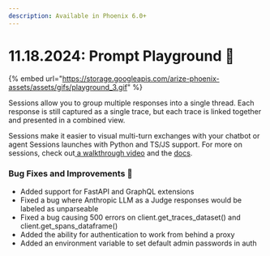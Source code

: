 ```yaml
---
description: Available in Phoenix 6.0+
---
```


# 11.18.2024: Prompt Playground 🛝

{% embed url="https://storage.googleapis.com/arize-phoenix-assets/assets/gifs/playground_3.gif" %}

Sessions allow you to group multiple responses into a single thread. Each response is still captured as a single trace, but each trace is linked together and presented in a combined view.

Sessions make it easier to visual multi-turn exchanges with your chatbot or agent Sessions launches with Python and TS/JS support. For more on sessions, check out[ a walkthrough video](https://www.youtube.com/watch?v=dzS6x0BE-EU) and the [docs](https://arize.com/docs/phoenix/tracing/how-to-tracing/setup-sessions?utm_campaign=Phoenix%20Newsletter\&utm_source=hs_email\&utm_medium=email&_hsenc=p2ANqtz--aSHse9NA8I5ncZzavHCp6LBXibZCgbWcRrxbh2RwugL6IQdTOSu8cz-Wqh6EO9xJLGX2E).

### Bug Fixes and Improvements 🐛

* Added support for FastAPI and GraphQL extensions
* Fixed a bug where Anthropic LLM as a Judge responses would be labeled as unparseable
* Fixed a bug causing 500 errors on client.get\_traces\_dataset() and client.get\_spans\_dataframe()
* Added the ability for authentication to work from behind a proxy
* Added an environment variable to set default admin passwords in auth
